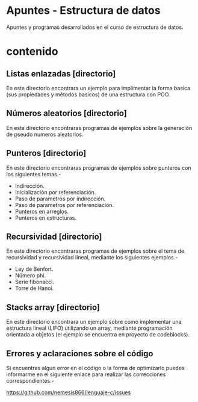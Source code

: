 Apuntes - Estructura de datos
=============================

Apuntes y programas desarrollados en el curso de estructura de datos.

# contenido

## Listas enlazadas [directorio]

En este directorio encontrara un ejemplo para implimentar la forma basica (sus propiedades y métodos basicos) de una estructura con POO.

## Números aleatorios [directorio]

En este directorio encontraras programas de ejemplos sobre la generación de pseudo numeros aleatorios.

## Punteros [directorio]

En este directorio encontraras programas de ejemplos sobre punteros con los siguientes temas.-

* Indirección.
* Inicialización por referenciación.
* Paso de parametros por indirección.
* Paso de parametros por referenciación.
* Punteros en arreglos.
* Punteros en estructuras.

## Recursividad [directorio]

En este directorio encontraras programas de ejemplos sobre el tema de recursividad y recursividad lineal, mediante los siguientes ejemplos.-

* Ley de Benfort.
* Número phi.
* Serie fibonacci.
* Torre de Hanoi.

## Stacks array [directorio]

En este directorio encontrara un ejemplo sobre como implementar una estructura lineal (LIFO) utilizando un array, mediante programación orientada a objetos (el ejemplo se encuentra en proyecto de codeblocks).

## Errores y aclaraciones sobre el código

Si encuentras algun error en el código o la forma de optimizarlo puedes informarme en el siguiente enlace para realizar las correcciones correspondientes.-

<a href="https://github.com/nemesis866/Lenguaje-c/issues">https://github.com/nemesis866/lenguaje-c/issues</a>